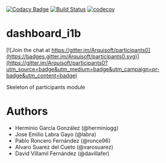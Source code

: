 [![Codacy Badge](https://api.codacy.com/project/badge/Grade/2f5e9b234d9b4cbd8669629c299990ad)](https://www.codacy.com/app/jelabra/dashboard_i1b?utm_source=github.com&utm_medium=referral&utm_content=Arquisoft/dashboard_i1b&utm_campaign=badger)
[![Build Status](https://travis-ci.org/Arquisoft/parti_i1b/dashboard_i1b.svg?branch=master)](https://travis-ci.org/Arquisoft/dashboard_i1b)
[![codecov](https://codecov.io/gh/Arquisoft/dashboard_i1b/branch/master/graph/badge.svg)](https://codecov.io/gh/Arquisoft/dashboard_i1b)


# dashboard_i1b

[![Join the chat at https://gitter.im/Arquisoft/participants0](https://badges.gitter.im/Arquisoft/participants0.svg)](https://gitter.im/Arquisoft/participants0?utm_source=badge&utm_medium=badge&utm_campaign=pr-badge&utm_content=badge)

Skeleton of participants module

# Authors

- Herminio García González (@herminiogg)
- Jose Emilio Labra Gayo (@labra)
- Pablo Roncero Fernández (@ronce96)
- Alvaro Suarez del Cueto (@varosuarez)
- David Villamil Fernández (@davillafer)
